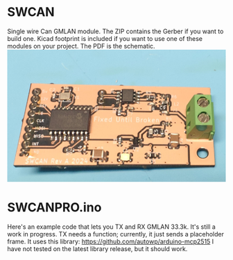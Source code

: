 # SWCAN
Single wire Can GMLAN module. The ZIP contains the Gerber if you want to build one. Kicad footprint is included if you want to use one of these modules on your project. The PDF is the schematic.
![PCB](module.jpg)
# SWCANPRO.ino
Here's an example code that lets you TX and RX GMLAN 33.3k. It's still a work in progress. TX needs a function; currently, it just sends a placeholder frame. It uses this library: https://github.com/autowp/arduino-mcp2515 I have not tested on the latest library release, but it should work. 
